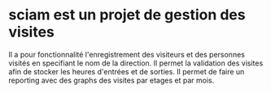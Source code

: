 # sciam est un projet de gestion des visites
Il a pour fonctionnalité l'enregistrement des visiteurs et des personnes visités en specifiant le nom de la direction.
Il permet la validation des visites afin de stocker les heures d'entrées et de sorties.
Il permet de faire un reporting avec des graphs des visites par etages et par mois.
